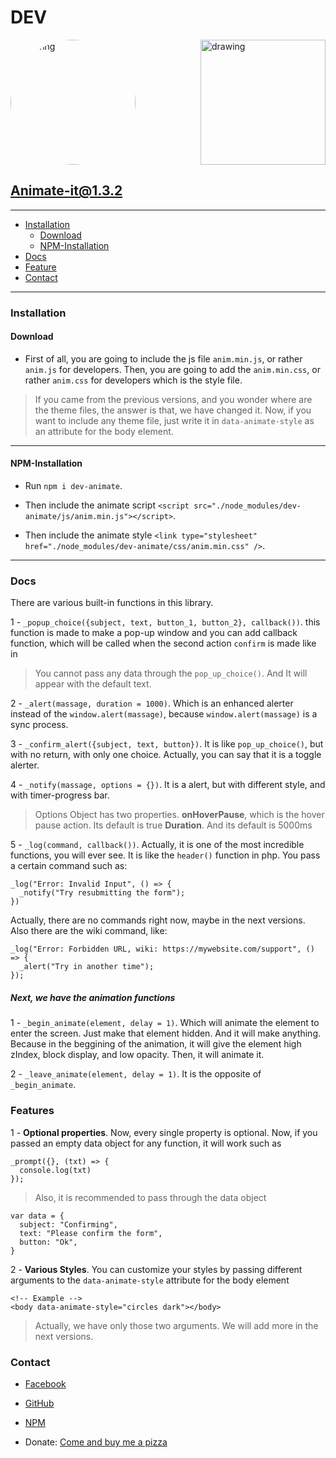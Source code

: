 # DEV

<div style="display: flex; justify-content: space-between;"><img src="https://scontent.fcai22-4.fna.fbcdn.net/v/t39.30808-6/354262053_118580681263551_2140061046569093118_n.jpg?_nc_cat=109&ccb=1-7&_nc_sid=09cbfe&_nc_ohc=0wE09JkJ4IEAX_nSkEJ&_nc_ht=scontent.fcai22-4.fna&oh=00_AfAVwXmN-VKeD2qbsHoZR7WoZqebPwzM72xK_jRlwQNRpQ&oe=64941B39" alt="drawing" width="200" style="border-radius: 50%;" />
  <img src="https://scontent.fcai22-4.fna.fbcdn.net/v/t39.30808-6/352563104_119099257878360_5006024896091772594_n.jpg?_nc_cat=104&ccb=1-7&_nc_sid=730e14&_nc_ohc=0wPDyupSVkYAX-PYqDJ&_nc_ht=scontent.fcai22-4.fna&oh=00_AfBQ0LCs36CJfhi3rqzOMC_ZMHF9ciEQs0WyjZFfrAknQg&oe=6494CC60" alt="drawing" width="200" />
</div>

## Animate-it@1.3.2

---

- [Installation](#Installation)
  - [Download](#Download)
  - [NPM-Installation](#NPM-Installation)
- [Docs](#Docs)
- [Feature](#Features)
- [Contact](#Contact)

---

### Installation

#### Download

- First of all, you are going to include the js file `anim.min.js`, or rather `anim.js` for developers.
  Then, you are going to add the `anim.min.css`, or rather `anim.css` for developers which is the style file.

> If you came from the previous versions, and you wonder where are the theme files, the answer is that, we have changed it.
> Now, if you want to include any theme file, just write it in `data-animate-style` as an attribute for the body element.

---

#### NPM-Installation

- Run `npm i dev-animate`.

- Then include the animate script `<script src="./node_modules/dev-animate/js/anim.min.js"></script>`.

- Then include the animate style `<link type="stylesheet" href="./node_modules/dev-animate/css/anim.min.css" />`.

---

### Docs

There are various built-in functions in this library.

1 - `_popup_choice({subject, text, button_1, button_2}, callback())`. this function is made to make a pop-up window
and you can add callback function, which will be called when the second action `confirm` is made like in

> You cannot pass any data through the `pop_up_choice()`. And It will appear with the default text.

2 - `_alert(massage, duration = 1000)`. Which is an enhanced alerter instead of the `window.alert(massage)`, because `window.alert(massage)` is a sync process.

3 - `_confirm_alert({subject, text, button})`. It is like `pop_up_choice()`, but with no return,
with only one choice. Actually, you can say that it is a toggle alerter.

4 - `_notify(massage, options = {})`. It is a alert, but with different style, and with timer-progress bar.

> Options Object has two properties.
> **onHoverPause**, which is the hover pause action. Its default is true
> **Duration**. And its default is 5000ms

5 - `_log(command, callback())`. Actually, it is one of the most incredible functions, you will ever see. It is like the `header()` function in php. You pass a certain command such as:

```
_log("Error: Invalid Input", () => {
  _notify("Try resubmitting the form");
})
```

Actually, there are no commands right now, maybe in the next versions. Also there are the wiki command, like:

```
_log("Error: Forbidden URL, wiki: https://mywebsite.com/support", () => {
  _alert("Try in another time");
});
```

##### Next, we have the animation functions

1 - `_begin_animate(element, delay = 1)`. Which will animate the element to enter the screen. Just make that element hidden. And it will make anything. Because in the beggining of the animation, it will give the element high zIndex, block display, and low opacity. Then, it will animate it.

2 - `_leave_animate(element, delay = 1)`. It is the opposite of `_begin_animate`.

### Features

1 - **Optional properties**. Now, every single property is optional. Now, if you passed an empty data object for
any function, it will work such as

```
_prompt({}, (txt) => {
  console.log(txt)
});
```

> Also, it is recommended to pass through the data object

```
var data = {
  subject: "Confirming",
  text: "Please confirm the form",
  button: "Ok",
}
```

2 - **Various Styles**. You can customize your styles by passing different arguments to the `data-animate-style` attribute
for the body element

```
<!-- Example -->
<body data-animate-style="circles dark"></body>
```

> Actually, we have only those two arguments. We will add more in the next versions.

### Contact

- [Facebook](https://www.facebook.com/profile.php?id=100093348596605)
- [GitHub](https://github.com/devcompany-public)
- [NPM](https://www.npmjs.com/~dev-company)

- Donate: [Come and buy me a pizza](https://bmc.link/devcompany)
